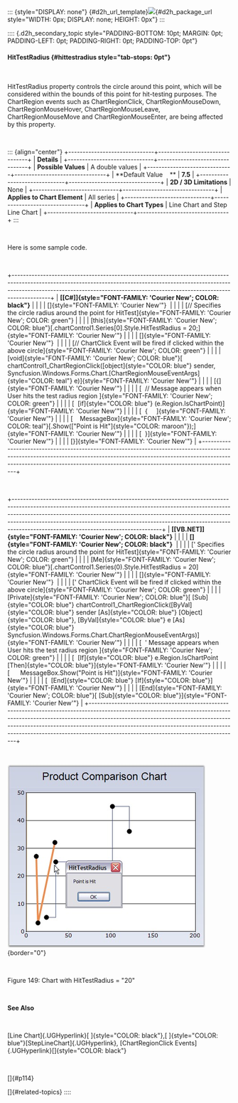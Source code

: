 ::: {style="DISPLAY: none"}
[](ms-xhelp:///?Id=d2h_url_template){#d2h_url_template}![](!package_url!){#d2h_package_url style="WIDTH: 0px; DISPLAY: none; HEIGHT: 0px"}
:::

:::: {.d2h_secondary_topic style="PADDING-BOTTOM: 10pt; MARGIN: 0pt; PADDING-LEFT: 0pt; PADDING-RIGHT: 0pt; PADDING-TOP: 0pt"}
#### HitTestRadius {#hittestradius style="tab-stops: 0pt"}

 

HitTestRadius property controls the circle around this point, which will be considered within the bounds of this point for hit-testing purposes. The ChartRegion events such as ChartRegionClick, ChartRegionMouseDown, ChartRegionMouseHover, ChartRegionMouseLeave, ChartRegionMouseMove and ChartRegionMouseEnter, are being affected by this property.

 

::: {align="center"}
+------------------------------+--------------------------------+
| **Details**                                                   |
+------------------------------+--------------------------------+
| **Possible Values**          | A double values                |
+------------------------------+--------------------------------+
| **Default Value    **        | **7.5**                        |
+------------------------------+--------------------------------+
| **2D / 3D Limitations**      | None                           |
+------------------------------+--------------------------------+
| **Applies to Chart Element** | All series                     |
+------------------------------+--------------------------------+
| **Applies to Chart Types**   | Line Chart and Step Line Chart |
+------------------------------+--------------------------------+
:::

 

Here is some sample code.

 

+-------------------------------------------------------------------------------------------------------------------------------------------------------------------------------------------------------------------------------------------------------+
| **[\[C#\]]{style="FONT-FAMILY: 'Courier New'; COLOR: black"}**                                                                                                                                                                                        |
|                                                                                                                                                                                                                                                       |
| []{style="FONT-FAMILY: 'Courier New'"}                                                                                                                                                                                                                |
|                                                                                                                                                                                                                                                       |
| [// Specifies the circle radius around the point for HitTest]{style="FONT-FAMILY: 'Courier New'; COLOR: green"}                                                                                                                                       |
|                                                                                                                                                                                                                                                       |
| [this]{style="FONT-FAMILY: 'Courier New'; COLOR: blue"}[.chartControl1.Series\[0\].Style.HitTestRadius = 20;]{style="FONT-FAMILY: 'Courier New'"}                                                                                                     |
|                                                                                                                                                                                                                                                       |
| []{style="FONT-FAMILY: 'Courier New'"}                                                                                                                                                                                                                |
|                                                                                                                                                                                                                                                       |
| [// ChartClick Event will be fired if clicked within the above circle]{style="FONT-FAMILY: 'Courier New'; COLOR: green"}                                                                                                                              |
|                                                                                                                                                                                                                                                       |
| [void]{style="FONT-FAMILY: 'Courier New'; COLOR: blue"}[ chartControl1_ChartRegionClick([object]{style="COLOR: blue"} sender, Syncfusion.Windows.Forms.Chart.[ChartRegionMouseEventArgs]{style="COLOR: teal"} e)]{style="FONT-FAMILY: 'Courier New'"} |
|                                                                                                                                                                                                                                                       |
| [{]{style="FONT-FAMILY: 'Courier New'"}                                                                                                                                                                                                               |
|                                                                                                                                                                                                                                                       |
| [  // Message appears when User hits the test radius region ]{style="FONT-FAMILY: 'Courier New'; COLOR: green"}                                                                                                                                       |
|                                                                                                                                                                                                                                                       |
| [  [if]{style="COLOR: blue"} (e.Region.IsChartPoint)]{style="FONT-FAMILY: 'Courier New'"}                                                                                                                                                             |
|                                                                                                                                                                                                                                                       |
| [  {     ]{style="FONT-FAMILY: 'Courier New'"}                                                                                                                                                                                                        |
|                                                                                                                                                                                                                                                       |
| [    MessageBox]{style="FONT-FAMILY: 'Courier New'; COLOR: teal"}[.Show([\"Point is Hit\"]{style="COLOR: maroon"});]{style="FONT-FAMILY: 'Courier New'"}                                                                                              |
|                                                                                                                                                                                                                                                       |
| [  }]{style="FONT-FAMILY: 'Courier New'"}                                                                                                                                                                                                             |
|                                                                                                                                                                                                                                                       |
| [}]{style="FONT-FAMILY: 'Courier New'"}                                                                                                                                                                                                               |
+-------------------------------------------------------------------------------------------------------------------------------------------------------------------------------------------------------------------------------------------------------+

 

+----------------------------------------------------------------------------------------------------------------------------------------------------------------------------------------------------------------------------------------------------------------------------------------------------------------------------------------------------------------------------+
| **[\[VB.NET\]]{style="FONT-FAMILY: 'Courier New'; COLOR: black"}**                                                                                                                                                                                                                                                                                                         |
|                                                                                                                                                                                                                                                                                                                                                                            |
| **[]{style="FONT-FAMILY: 'Courier New'; COLOR: black"}**                                                                                                                                                                                                                                                                                                                   |
|                                                                                                                                                                                                                                                                                                                                                                            |
| [\' Specifies the circle radius around the point for HitTest]{style="FONT-FAMILY: 'Courier New'; COLOR: green"}                                                                                                                                                                                                                                                            |
|                                                                                                                                                                                                                                                                                                                                                                            |
| [Me]{style="FONT-FAMILY: 'Courier New'; COLOR: blue"}[.chartControl1.Series(0).Style.HitTestRadius = 20]{style="FONT-FAMILY: 'Courier New'"}                                                                                                                                                                                                                               |
|                                                                                                                                                                                                                                                                                                                                                                            |
| []{style="FONT-FAMILY: 'Courier New'"}                                                                                                                                                                                                                                                                                                                                     |
|                                                                                                                                                                                                                                                                                                                                                                            |
| [\' ChartClick Event will be fired if clicked within the above circle]{style="FONT-FAMILY: 'Courier New'; COLOR: green"}                                                                                                                                                                                                                                                   |
|                                                                                                                                                                                                                                                                                                                                                                            |
| [Private]{style="FONT-FAMILY: 'Courier New'; COLOR: blue"}[ [Sub]{style="COLOR: blue"} chartControl1_ChartRegionClick([ByVal]{style="COLOR: blue"} sender [As]{style="COLOR: blue"} [Object]{style="COLOR: blue"}, [ByVal]{style="COLOR: blue"} e [As]{style="COLOR: blue"} Syncfusion.Windows.Forms.Chart.ChartRegionMouseEventArgs)]{style="FONT-FAMILY: 'Courier New'"} |
|                                                                                                                                                                                                                                                                                                                                                                            |
| [  \' Message appears when User hits the test radius region ]{style="FONT-FAMILY: 'Courier New'; COLOR: green"}                                                                                                                                                                                                                                                            |
|                                                                                                                                                                                                                                                                                                                                                                            |
| [  [If]{style="COLOR: blue"} e.Region.IsChartPoint [Then]{style="COLOR: blue"}]{style="FONT-FAMILY: 'Courier New'"}                                                                                                                                                                                                                                                        |
|                                                                                                                                                                                                                                                                                                                                                                            |
| [      MessageBox.Show(\"Point is Hit\")]{style="FONT-FAMILY: 'Courier New'"}                                                                                                                                                                                                                                                                                              |
|                                                                                                                                                                                                                                                                                                                                                                            |
| [  [End]{style="COLOR: blue"} [If]{style="COLOR: blue"}]{style="FONT-FAMILY: 'Courier New'"}                                                                                                                                                                                                                                                                               |
|                                                                                                                                                                                                                                                                                                                                                                            |
| [End]{style="FONT-FAMILY: 'Courier New'; COLOR: blue"}[ [Sub]{style="COLOR: blue"}]{style="FONT-FAMILY: 'Courier New'"}                                                                                                                                                                                                                                                    |
+----------------------------------------------------------------------------------------------------------------------------------------------------------------------------------------------------------------------------------------------------------------------------------------------------------------------------------------------------------------------------+

 

![](ImagesExt/image84_149.jpg){border="0"}

 

Figure 149: Chart with HitTestRadius = \"20\"

 

**See Also**

 

[Line Chart]{.UGHyperlink}[ ]{style="COLOR: black"},[ ]{style="COLOR: blue"}[StepLineChart]{.UGHyperlink}, [ChartRegionClick Events]{.UGHyperlink}[]{style="COLOR: black"}

 

[]{#p114} 

[]{#related-topics}
::::
